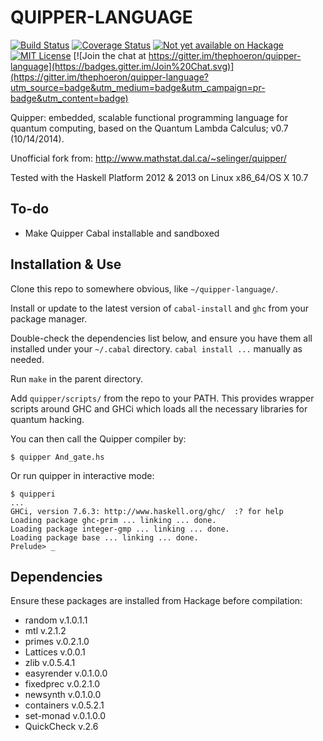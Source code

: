 # QUIPPER-LANGUAGE

[![Build Status](https://circleci.com/gh/thephoeron/quipper-language.svg?style=shield)](https://circleci.com/gh/thephoeron/quipper-language)
[![Coverage Status](http://coveralls.io/repos/thephoeron/quipper-language/badge.svg?branch=master&service=github)](http://coveralls.io/github/thephoeron/quipper-language?branch=master)
[![Not yet available on Hackage](http://img.shields.io/badge/hackage-not%20available-grey.svg)](http://hackage.haskell.org/)
[![MIT License](https://img.shields.io/badge/license-MIT-blue.svg)](./LICENSE)
[![Join the chat at https://gitter.im/thephoeron/quipper-language](https://badges.gitter.im/Join%20Chat.svg)](https://gitter.im/thephoeron/quipper-language?utm_source=badge&utm_medium=badge&utm_campaign=pr-badge&utm_content=badge)


Quipper: embedded, scalable functional programming language for quantum computing, based on the Quantum Lambda Calculus; v0.7 (10/14/2014).

Unofficial fork from: http://www.mathstat.dal.ca/~selinger/quipper/

Tested with the Haskell Platform 2012 & 2013 on Linux x86_64/OS X 10.7

To-do
-----

* Make Quipper Cabal installable and sandboxed

Installation & Use
------------------

Clone this repo to somewhere obvious, like `~/quipper-language/`.

Install or update to the latest version of `cabal-install` and `ghc` from your package manager.

Double-check the dependencies list below, and ensure you have them all installed under your `~/.cabal` directory.  `cabal install ...` manually as needed.

Run `make` in the parent directory.

Add `quipper/scripts/` from the repo to your PATH.  This provides wrapper scripts around GHC and GHCi which loads all the necessary libraries for quantum hacking.

You can then call the Quipper compiler by:

	$ quipper And_gate.hs

Or run quipper in interactive mode:

	$ quipperi
	...
	GHCi, version 7.6.3: http://www.haskell.org/ghc/  :? for help
	Loading package ghc-prim ... linking ... done.
	Loading package integer-gmp ... linking ... done.
	Loading package base ... linking ... done.
	Prelude> _

Dependencies
------------

Ensure these packages are installed from Hackage before compilation:

 * random v.1.0.1.1
 * mtl v.2.1.2
 * primes v.0.2.1.0
 * Lattices v.0.0.1
 * zlib v.0.5.4.1
 * easyrender v.0.1.0.0
 * fixedprec v.0.2.1.0
 * newsynth v.0.1.0.0
 * containers v.0.5.2.1
 * set-monad v.0.1.0.0
 * QuickCheck v.2.6
